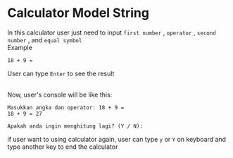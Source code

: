 # Calculator Model String

In this calculator user just need to input `first number` , `operator` , `second number` , and `equal symbol`  
Example
```
18 + 9 =
```   
  User can type `Enter` to see the result  <br> <br>
  
  
  Now, user's console will be like this:
  ```
Masukkan angka dan operator: 18 + 9 =
18 + 9 = 27

Apakah anda ingin menghitung lagi? (Y / N):
```

if user want to using calculator again, user can type  `y` or `Y` on keyboard and type another key to end the calculator
  
